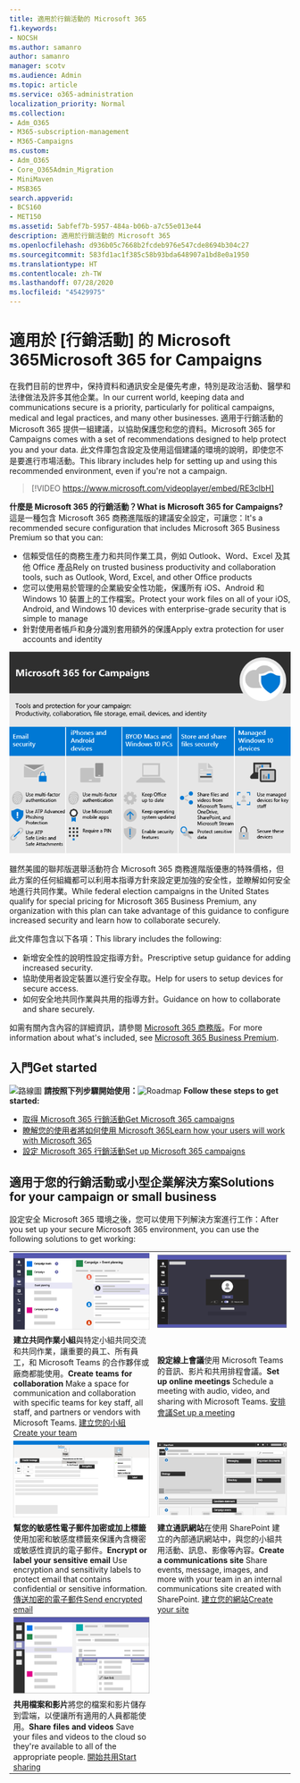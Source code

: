 ```yaml
---
title: 適用於行銷活動的 Microsoft 365
f1.keywords:
- NOCSH
ms.author: samanro
author: samanro
manager: scotv
ms.audience: Admin
ms.topic: article
ms.service: o365-administration
localization_priority: Normal
ms.collection:
- Adm_O365
- M365-subscription-management
- M365-Campaigns
ms.custom:
- Adm_O365
- Core_O365Admin_Migration
- MiniMaven
- MSB365
search.appverid:
- BCS160
- MET150
ms.assetid: 5abfef7b-5957-484a-b06b-a7c55e013e44
description: 適用於行銷活動的 Microsoft 365
ms.openlocfilehash: d936b05c7668b2fcdeb976e547cde8694b304c27
ms.sourcegitcommit: 583fd1ac1f385c58b93bda648907a1bd8e0a1950
ms.translationtype: HT
ms.contentlocale: zh-TW
ms.lasthandoff: 07/28/2020
ms.locfileid: "45429975"
---
```

<a name="microsoft-365-for-campaigns"></a><span data-ttu-id="ce660-103">適用於 [行銷活動] 的 Microsoft 365</span><span class="sxs-lookup"><span data-stu-id="ce660-103">Microsoft 365 for Campaigns</span></span>
===========================

<span data-ttu-id="ce660-104">在我們目前的世界中，保持資料和通訊安全是優先考慮，特別是政治活動、醫學和法律做法及許多其他企業。</span><span class="sxs-lookup"><span data-stu-id="ce660-104">In our current world, keeping data and communications secure is a priority, particularly for political campaigns, medical and legal practices, and many other businesses.</span></span> <span data-ttu-id="ce660-105">適用于行銷活動的 Microsoft 365 提供一組建議，以協助保護您和您的資料。</span><span class="sxs-lookup"><span data-stu-id="ce660-105">Microsoft 365 for Campaigns comes with a set of recommendations designed to help protect you and your data.</span></span> <span data-ttu-id="ce660-106">此文件庫包含設定及使用這個建議的環境的說明，即使您不是要進行市場活動。</span><span class="sxs-lookup"><span data-stu-id="ce660-106">This library includes help for setting up and using this recommended environment, even if you're not a campaign.</span></span>


> [!VIDEO https://www.microsoft.com/videoplayer/embed/RE3clbH] 


<span data-ttu-id="ce660-107">**什麼是 Microsoft 365 的行銷活動？**</span><span class="sxs-lookup"><span data-stu-id="ce660-107">**What is Microsoft 365 for Campaigns?**</span></span> <span data-ttu-id="ce660-108">這是一種包含 Microsoft 365 商務進階版的建議安全設定，可讓您：</span><span class="sxs-lookup"><span data-stu-id="ce660-108">It's a recommended secure configuration that includes Microsoft 365 Business Premium so that you can:</span></span>
- <span data-ttu-id="ce660-109">信賴受信任的商務生產力和共同作業工具，例如 Outlook、Word、Excel 及其他 Office 產品</span><span class="sxs-lookup"><span data-stu-id="ce660-109">Rely on trusted business productivity and collaboration tools, such as Outlook, Word, Excel, and other Office products</span></span> 
- <span data-ttu-id="ce660-110">您可以使用易於管理的企業級安全性功能，保護所有 iOS、Android 和 Windows 10 裝置上的工作檔案。</span><span class="sxs-lookup"><span data-stu-id="ce660-110">Protect your work files on all of your iOS, Android, and Windows 10 devices with enterprise-grade security that is simple to manage</span></span> 
- <span data-ttu-id="ce660-111">針對使用者帳戶和身分識別套用額外的保護</span><span class="sxs-lookup"><span data-stu-id="ce660-111">Apply extra protection for user accounts and identity</span></span> 

![Microsoft 365 商務版 Premium 可保護您的生產力工具、共同作業工具、檔案儲存空間、電子郵件、裝置和身分識別](../media/M365-WhatIsIt-SecurityFocus.png)

<span data-ttu-id="ce660-113">雖然美國的聯邦版選舉活動符合 Microsoft 365 商務進階版優惠的特殊價格，但此方案的任何組織都可以利用本指導方針來設定更加強的安全性，並瞭解如何安全地進行共同作業。</span><span class="sxs-lookup"><span data-stu-id="ce660-113">While federal election campaigns in the United States qualify for special pricing for Microsoft 365 Business Premium, any organization with this plan can take advantage of this guidance to configure increased security and learn how to collaborate securely.</span></span>

<span data-ttu-id="ce660-114">此文件庫包含以下各項：</span><span class="sxs-lookup"><span data-stu-id="ce660-114">This library includes the following:</span></span>
- <span data-ttu-id="ce660-115">新增安全性的說明性設定指導方針。</span><span class="sxs-lookup"><span data-stu-id="ce660-115">Prescriptive setup guidance for adding increased security.</span></span>
- <span data-ttu-id="ce660-116">協助使用者設定裝置以進行安全存取。</span><span class="sxs-lookup"><span data-stu-id="ce660-116">Help for users to setup devices for secure access.</span></span>
- <span data-ttu-id="ce660-117">如何安全地共同作業與共用的指導方針。</span><span class="sxs-lookup"><span data-stu-id="ce660-117">Guidance on how to collaborate and share securely.</span></span>

<span data-ttu-id="ce660-118">如需有關內含內容的詳細資訊，請參閱 [Microsoft 365 商務版](https://www.microsoft.com/microsoft-365/business)。</span><span class="sxs-lookup"><span data-stu-id="ce660-118">For more information about what's included, see [Microsoft 365 Business Premium](https://www.microsoft.com/microsoft-365/business).</span></span> 


<a name="get-started"></a><span data-ttu-id="ce660-119">入門</span><span class="sxs-lookup"><span data-stu-id="ce660-119">Get started</span></span>
--------------------------

<span data-ttu-id="ce660-120">![路線圖](https://docs.microsoft.com/office/media/icons/walkthrough-map-blue.png) **請按照下列步驟開始使用：**</span><span class="sxs-lookup"><span data-stu-id="ce660-120">![Roadmap](https://docs.microsoft.com/office/media/icons/walkthrough-map-blue.png) **Follow these steps to get started:**</span></span>  

- [<span data-ttu-id="ce660-121">取得 Microsoft 365 行銷活動</span><span class="sxs-lookup"><span data-stu-id="ce660-121">Get Microsoft 365 campaigns</span></span>](get-microsoft-365-campaigns.md)
- [<span data-ttu-id="ce660-122">瞭解您的使用者將如何使用 Microsoft 365</span><span class="sxs-lookup"><span data-stu-id="ce660-122">Learn how your users will work with Microsoft 365</span></span>](m365-campaigns-users.md)
- [<span data-ttu-id="ce660-123">設定 Microsoft 365 行銷活動</span><span class="sxs-lookup"><span data-stu-id="ce660-123">Set up Microsoft 365 campaigns</span></span>](microsoft-365-campaigns-setup-overview.md)



<a name="solutions-for-your-campaign-or-small-business"></a><span data-ttu-id="ce660-124">適用于您的行銷活動或小型企業解決方案</span><span class="sxs-lookup"><span data-stu-id="ce660-124">Solutions for your campaign or small business</span></span>
--------------------------

<span data-ttu-id="ce660-125">設定安全 Microsoft 365 環境之後，您可以使用下列解決方案進行工作：</span><span class="sxs-lookup"><span data-stu-id="ce660-125">After you set up your secure Microsoft 365 environment, you can use the following solutions to get working:</span></span>

|               |               |
| ------------- | ------------- |
| ![SharePoint 通訊網站](../media/sm-m365-democracy-teams-collab.png) | ![線上會議](../media/m365-democracy-teams-meetings.png) |
| <span data-ttu-id="ce660-128">**建立共同作業小組**與特定小組共同交流和共同作業，讓重要的員工、所有員工，和 Microsoft Teams 的合作夥伴或廠商都能使用。</span><span class="sxs-lookup"><span data-stu-id="ce660-128">**Create teams for collaboration**  Make a space for communication and collaboration with specific teams for key staff, all staff, and partners or vendors with Microsoft Teams.</span></span> [<span data-ttu-id="ce660-129">建立您的小組</span><span class="sxs-lookup"><span data-stu-id="ce660-129">Create your team</span></span>](create-teams-for-collaboration.md) | <span data-ttu-id="ce660-130">**設定線上會議**使用 Microsoft Teams 的音訊、影片和共用排程會議。</span><span class="sxs-lookup"><span data-stu-id="ce660-130">**Set up online meetings**  Schedule a meeting with audio, video, and sharing with Microsoft Teams.</span></span> [<span data-ttu-id="ce660-131">安排會議</span><span class="sxs-lookup"><span data-stu-id="ce660-131">Set up a meeting</span></span>](set-up-meetings.md) |
| ![已加密且已標籤的電子郵件](../media/sm-m365-campaign-email-encrypt.png) | ![SharePoint 通訊網站](../media/sm-m365-democracy-comms-site.png) |
| <span data-ttu-id="ce660-134">**幫您的敏感性電子郵件加密或加上標籤**使用加密和敏感度標籤來保護內含機密或敏感性資訊的電子郵件。</span><span class="sxs-lookup"><span data-stu-id="ce660-134">**Encrypt or label your sensitive email**  Use encryption and sensitivity labels to protect email that contains confidential or sensitive information.</span></span> [<span data-ttu-id="ce660-135">傳送加密的電子郵件</span><span class="sxs-lookup"><span data-stu-id="ce660-135">Send encrypted email</span></span>](send-encrypted-email.md) | <span data-ttu-id="ce660-136">**建立通訊網站**在使用 SharePoint 建立的內部通訊網站中，與您的小組共用活動、訊息、影像等內容。</span><span class="sxs-lookup"><span data-stu-id="ce660-136">**Create a communications site**  Share events, message, images, and more with your team in an internal communications site created with SharePoint.</span></span> [<span data-ttu-id="ce660-137">建立您的網站</span><span class="sxs-lookup"><span data-stu-id="ce660-137">Create your site</span></span>](create-communications-site.md) |
| ![在 Microsoft Teams 中共用檔案](../media/m365-democracy-teams-sharefiles.png) | |
| <span data-ttu-id="ce660-139">**共用檔案和影片**將您的檔案和影片儲存到雲端，以便讓所有適用的人員都能使用。</span><span class="sxs-lookup"><span data-stu-id="ce660-139">**Share files and videos**  Save your files and videos to the cloud so they're available to all of the appropriate people.</span></span> [<span data-ttu-id="ce660-140">開始共用</span><span class="sxs-lookup"><span data-stu-id="ce660-140">Start sharing</span></span>](share-files-and-videos.md) | |

